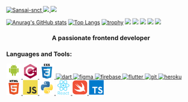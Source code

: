 <p align="left"> 
  <a href="https://github.com/Sansai-snct">
    <img src="https://komarev.com/ghpvc/?username=Sansai-snct" alt="Sansai-snct" />
  </a>
  <a href="http://twitter.com/sansai_lsz">
    <img height="20" src="https://img.shields.io/twitter/follow/sansai_lsz?label=Twitter&logo=twitter&style=flat" />
  </a>
  <a href="https://github.com/Sansai-snct">
    <img height="20" src="https://img.shields.io/github/followers/Sansai-snct?label=follow&logo=github&style=flat" />
  </a>
</p>

[![Anurag's GitHub stats](https://github-readme-stats.vercel.app/api?username=Sansai-snct&count_private=true&theme=dark)](https://github.com/anuraghazra/github-readme-stats)
[![Top Langs](https://github-readme-stats.vercel.app/api/top-langs/?username=Sansai-snct&theme=dark&layout=compact)](https://github.com/anuraghazra/github-readme-stats)
[![trophy](https://github-profile-trophy.vercel.app/?username=Sansai-snct&theme=gruvbox)](https://github.com/Sansai-snct/github-profile-trophy)
![](https://github-profile-summary-cards.vercel.app/api/cards/profile-details?username=Sansai-snct&theme=vue)
![](https://github-profile-summary-cards.vercel.app/api/cards/repos-per-language?username=Sansai-snct&theme=default)
![](https://github-profile-summary-cards.vercel.app/api/cards/most-commit-language?username=Sansai-snct&theme=default)
![](https://github-profile-summary-cards.vercel.app/api/cards/stats?username=Sansai-snct&theme=default)
![](https://github-profile-summary-cards.vercel.app/api/cards/productive-time?username=Sansai-snct&theme=default)

<h3 align="center">A passionate frontend developer </h3>

<p align="left">
</p>

<h3 align="left">Languages and Tools:</h3>
<p align="left"> <a href="https://developer.android.com" target="_blank" rel="noreferrer"> <img src="https://raw.githubusercontent.com/devicons/devicon/master/icons/android/android-original-wordmark.svg" alt="android" width="40" height="40"/> </a> <a href="https://www.cprogramming.com/" target="_blank" rel="noreferrer">  <img src="https://raw.githubusercontent.com/devicons/devicon/master/icons/cplusplus/cplusplus-original.svg" alt="cplusplus" width="40" height="40"/> </a> <a href="https://www.w3schools.com/css/" target="_blank" rel="noreferrer"> <img src="https://raw.githubusercontent.com/devicons/devicon/master/icons/css3/css3-original-wordmark.svg" alt="css3" width="40" height="40"/> </a> <a href="https://dart.dev" target="_blank" rel="noreferrer"> <img src="https://www.vectorlogo.zone/logos/dartlang/dartlang-icon.svg" alt="dart" width="40" height="40"/> </a> <a href="https://www.figma.com/" target="_blank" rel="noreferrer"> <img src="https://www.vectorlogo.zone/logos/figma/figma-icon.svg" alt="figma" width="40" height="40"/> </a> <a href="https://firebase.google.com/" target="_blank" rel="noreferrer"> <img src="https://www.vectorlogo.zone/logos/firebase/firebase-icon.svg" alt="firebase" width="40" height="40"/> </a> <a href="https://flutter.dev" target="_blank" rel="noreferrer"> <img src="https://www.vectorlogo.zone/logos/flutterio/flutterio-icon.svg" alt="flutter" width="40" height="40"/> </a> <a href="https://git-scm.com/" target="_blank" rel="noreferrer"> <img src="https://www.vectorlogo.zone/logos/git-scm/git-scm-icon.svg" alt="git" width="40" height="40"/> </a> <a href="https://heroku.com" target="_blank" rel="noreferrer"> <img src="https://www.vectorlogo.zone/logos/heroku/heroku-icon.svg" alt="heroku" width="40" height="40"/> </a> <a href="https://www.w3.org/html/" target="_blank" rel="noreferrer"> <img src="https://raw.githubusercontent.com/devicons/devicon/master/icons/html5/html5-original-wordmark.svg" alt="html5" width="40" height="40"/> </a> <a href="https://developer.mozilla.org/en-US/docs/Web/JavaScript" target="_blank" rel="noreferrer"> <img src="https://raw.githubusercontent.com/devicons/devicon/master/icons/javascript/javascript-original.svg" alt="javascript" width="40" height="40"/> </a> <a href="https://www.python.org" target="_blank" rel="noreferrer"> <img src="https://raw.githubusercontent.com/devicons/devicon/master/icons/python/python-original.svg" alt="python" width="40" height="40"/> </a> <a href="https://reactjs.org/" target="_blank" rel="noreferrer"> <img src="https://raw.githubusercontent.com/devicons/devicon/master/icons/react/react-original-wordmark.svg" alt="react" width="40" height="40"/> </a> <a href="https://developer.apple.com/swift/" target="_blank" rel="noreferrer"> <img src="https://raw.githubusercontent.com/devicons/devicon/master/icons/swift/swift-original.svg" alt="swift" width="40" height="40"/> </a> <a href="https://www.typescriptlang.org/" target="_blank" rel="noreferrer"> <img src="https://raw.githubusercontent.com/devicons/devicon/master/icons/typescript/typescript-original.svg" alt="typescript" width="40" height="40"/> </a> </p>


